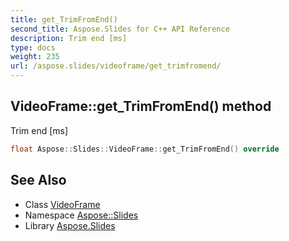 ```yaml
---
title: get_TrimFromEnd()
second_title: Aspose.Slides for C++ API Reference
description: Trim end [ms]
type: docs
weight: 235
url: /aspose.slides/videoframe/get_trimfromend/
---
```

## VideoFrame::get_TrimFromEnd() method


Trim end [ms]

```cpp
float Aspose::Slides::VideoFrame::get_TrimFromEnd() override
```

## See Also

* Class [VideoFrame](../)
* Namespace [Aspose::Slides](../../)
* Library [Aspose.Slides](../../../)
